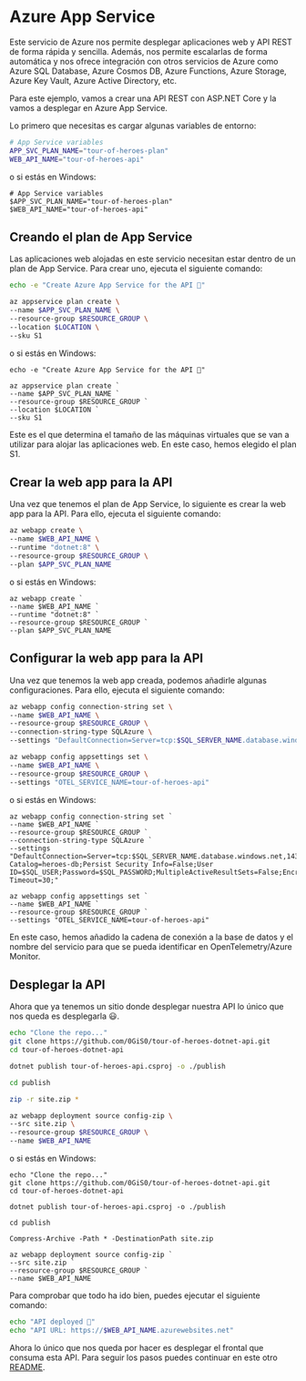 # Azure App Service

Este servicio de Azure nos permite desplegar aplicaciones web y API REST de forma rápida y sencilla. Además, nos permite escalarlas de forma automática y nos ofrece integración con otros servicios de Azure como Azure SQL Database, Azure Cosmos DB, Azure Functions, Azure Storage, Azure Key Vault, Azure Active Directory, etc.

Para este ejemplo, vamos a crear una API REST con ASP.NET Core y la vamos a desplegar en Azure App Service.

Lo primero que necesitas es cargar algunas variables de entorno:

```bash
# App Service variables
APP_SVC_PLAN_NAME="tour-of-heroes-plan"
WEB_API_NAME="tour-of-heroes-api"
```

o si estás en Windows:

```pwsh
# App Service variables
$APP_SVC_PLAN_NAME="tour-of-heroes-plan"
$WEB_API_NAME="tour-of-heroes-api"
```

## Creando el plan de App Service

Las aplicaciones web alojadas en este servicio necesitan estar dentro de un plan de App Service. Para crear uno, ejecuta el siguiente comando:

```bash
echo -e "Create Azure App Service for the API 🚀"

az appservice plan create \
--name $APP_SVC_PLAN_NAME \
--resource-group $RESOURCE_GROUP \
--location $LOCATION \
--sku S1
```

o si estás en Windows:

```pwsh
echo -e "Create Azure App Service for the API 🚀"

az appservice plan create `
--name $APP_SVC_PLAN_NAME `
--resource-group $RESOURCE_GROUP `
--location $LOCATION `
--sku S1
```

Este es el que determina el tamaño de las máquinas virtuales que se van a utilizar para alojar las aplicaciones web. En este caso, hemos elegido el plan S1.

## Crear la web app para la API

Una vez que tenemos el plan de App Service, lo siguiente es crear la web app para la API. Para ello, ejecuta el siguiente comando:

```bash
az webapp create \
--name $WEB_API_NAME \
--runtime "dotnet:8" \
--resource-group $RESOURCE_GROUP \
--plan $APP_SVC_PLAN_NAME
```

o si estás en Windows:

```pwsh
az webapp create `
--name $WEB_API_NAME `
--runtime "dotnet:8" `
--resource-group $RESOURCE_GROUP `
--plan $APP_SVC_PLAN_NAME
```

## Configurar la web app para la API

Una vez que tenemos la web app creada, podemos añadirle algunas configuraciones. Para ello, ejecuta el siguiente comando:

```bash
az webapp config connection-string set \
--name $WEB_API_NAME \
--resource-group $RESOURCE_GROUP \
--connection-string-type SQLAzure \
--settings "DefaultConnection=Server=tcp:$SQL_SERVER_NAME.database.windows.net,1433;Initial Catalog=heroes-db;Persist Security Info=False;User ID=$SQL_USER;Password=$SQL_PASSWORD;MultipleActiveResultSets=False;Encrypt=True;TrustServerCertificate=False;Connection Timeout=30;"

az webapp config appsettings set \
--name $WEB_API_NAME \
--resource-group $RESOURCE_GROUP \
--settings "OTEL_SERVICE_NAME=tour-of-heroes-api"
```

o si estás en Windows:

```pwsh
az webapp config connection-string set `
--name $WEB_API_NAME `
--resource-group $RESOURCE_GROUP `
--connection-string-type SQLAzure `
--settings "DefaultConnection=Server=tcp:$SQL_SERVER_NAME.database.windows.net,1433;Initial Catalog=heroes-db;Persist Security Info=False;User ID=$SQL_USER;Password=$SQL_PASSWORD;MultipleActiveResultSets=False;Encrypt=True;TrustServerCertificate=False;Connection Timeout=30;"
```

```pwsh
az webapp config appsettings set `
--name $WEB_API_NAME `
--resource-group $RESOURCE_GROUP `
--settings "OTEL_SERVICE_NAME=tour-of-heroes-api"
```

En este caso, hemos añadido la cadena de conexión a la base de datos y el nombre del servicio para que se pueda identificar en OpenTelemetry/Azure Monitor.

## Desplegar la API

Ahora que ya tenemos un sitio donde desplegar nuestra API lo único que nos queda es desplegarla 😃.

```bash
echo "Clone the repo..."
git clone https://github.com/0GiS0/tour-of-heroes-dotnet-api.git
cd tour-of-heroes-dotnet-api

dotnet publish tour-of-heroes-api.csproj -o ./publish

cd publish

zip -r site.zip *

az webapp deployment source config-zip \
--src site.zip \
--resource-group $RESOURCE_GROUP \
--name $WEB_API_NAME
```

o si estás en Windows:

```pwsh
echo "Clone the repo..."
git clone https://github.com/0GiS0/tour-of-heroes-dotnet-api.git
cd tour-of-heroes-dotnet-api

dotnet publish tour-of-heroes-api.csproj -o ./publish

cd publish

Compress-Archive -Path * -DestinationPath site.zip

az webapp deployment source config-zip `
--src site.zip `
--resource-group $RESOURCE_GROUP `
--name $WEB_API_NAME
```

Para comprobar que todo ha ido bien, puedes ejecutar el siguiente comando:

```bash
echo "API deployed 🚀"
echo "API URL: https://$WEB_API_NAME.azurewebsites.net"
```

Ahora lo único que nos queda por hacer es desplegar el frontal que consuma esta API. Para seguir los pasos puedes continuar en este otro [README](/04-cloud/azure/paas/03-static-web-apps/README.md).
